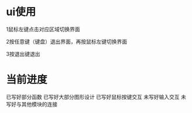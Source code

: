 # ui使用
1鼠标左键点击对应区域切换界面


2按任意键（键盘）退出界面，再按鼠标左键切换界面


3按退出键退出

# 当前进度
已写好部分函数
已写好大部分图形设计
已写好鼠标按键交互
未写好输入交互
未写好与其他模块的连接
